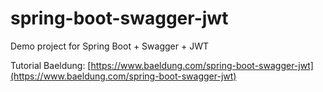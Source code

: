 # spring-boot-swagger-jwt

Demo project for Spring Boot + Swagger + JWT

Tutorial Baeldung: [https://www.baeldung.com/spring-boot-swagger-jwt](https://www.baeldung.com/spring-boot-swagger-jwt)
